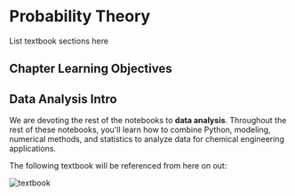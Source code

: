 # Probability Theory

List textbook sections here

## Chapter Learning Objectives

## Data Analysis Intro

We are devoting the rest of the notebooks to **data analysis**. Throughout the rest of these notebooks, you'll learn how to combine Python, modeling, numerical methods, and statistics to analyze data for chemical engineering applications.

The following textbook will be referenced from here on out:

![textbook](https://images-na.ssl-images-amazon.com/images/I/41l-yqYXQRL._SX378_BO1,204,203,200_.jpg)